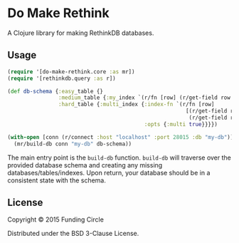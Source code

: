 # Do Make Rethink

A Clojure library for making RethinkDB databases.

## Usage

```clojure
(require '[do-make-rethink.core :as mr])
(require '[rethinkdb.query :as r])

(def db-schema {:easy_table {}
                :medium_table {:my_index `(r/fn [row] (r/get-field row :some_field))}
                :hard_table {:multi_index {:index-fn `(r/fn [row]
                                                        [(r/get-field row :field_a)
                                                         (r/get-field row :field_b)])
                                           :opts {:multi true}}}})

(with-open [conn (r/connect :host "localhost" :port 28015 :db "my-db")]
  (mr/build-db conn "my-db" db-schema))
```

The main entry point is the `build-db` function. `build-db` will traverse over the provided
database schema and creating any missing databases/tables/indexes. Upon return, your database
should be in a consistent state with the schema.


## License

Copyright © 2015 Funding Circle

Distributed under the BSD 3-Clause License.
